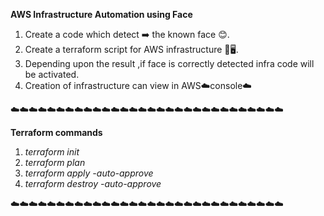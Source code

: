 **AWS Infrastructure Automation using Face** 

1. Create a code which detect ➡️ the known face 😊.
2. Create a terraform script for AWS infrastructure 📶🖥️.
2. Depending upon the result ,if face is correctly detected infra code will be activated.
4. Creation of infrastructure can view in AWS☁️console☁️

☁️☁️☁️☁️☁️☁️☁️☁️☁️☁️☁️☁️☁️☁️☁️☁️☁️☁️☁️☁️☁️☁️☁️☁️☁️☁️☁️☁️☁️☁️

**Terraform commands**
1. *terraform init*
2. *terraform plan*
3. *terraform apply -auto-approve*
4. *terraform destroy -auto-approve* 

☁️☁️☁️☁️☁️☁️☁️☁️☁️☁️☁️☁️☁️☁️☁️☁️☁️☁️☁️☁️☁️☁️☁️☁️☁️☁️☁️☁️☁️☁️



